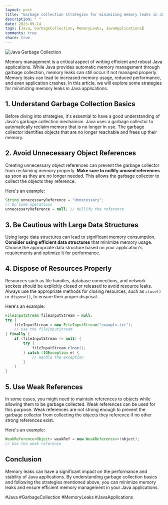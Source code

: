 ```yaml
---
layout: post
title: "Garbage collection strategies for minimizing memory leaks in Java applications"
description: " "
date: 2023-09-14
tags: [Java, GarbageCollection, MemoryLeaks, JavaApplications]
comments: true
share: true
---
```


![Java Garbage Collection](https://example.com/java-garbage-collection.png)

Memory management is a critical aspect of writing efficient and robust Java applications. While Java provides automatic memory management through garbage collection, memory leaks can still occur if not managed properly. Memory leaks can lead to increased memory usage, reduced performance, and even application crashes. In this article, we will explore some strategies for minimizing memory leaks in Java applications.

## 1. Understand Garbage Collection Basics
Before diving into strategies, it's essential to have a good understanding of Java's garbage collection mechanism. Java uses a garbage collector to automatically reclaim memory that is no longer in use. The garbage collector identifies objects that are no longer reachable and frees up their memory.

## 2. Avoid Unnecessary Object References
Creating unnecessary object references can prevent the garbage collector from reclaiming memory properly. **Make sure to nullify unused references** as soon as they are no longer needed. This allows the garbage collector to collect the objects they reference.

Here's an example:

```java
String unnecessaryReference = "Unnecessary";
// Do some operations
unnecessaryReference = null; // Nullify the reference
```

## 3. Be Cautious with Large Data Structures
Using large data structures can lead to significant memory consumption. **Consider using efficient data structures** that minimize memory usage. Choose the appropriate data structure based on your application's requirements and optimize it for performance.

## 4. Dispose of Resources Properly
Resources such as file handles, database connections, and network sockets should be explicitly closed or released to avoid resource leaks. Always use the appropriate methods for closing resources, such as `close()` or `dispose()`, to ensure their proper disposal.

Here's an example:

```java
FileInputStream fileInputStream = null;
try {
    fileInputStream = new FileInputStream("example.txt");
    // Use the fileInputStream
} finally {
    if (fileInputStream != null) {
        try {
            fileInputStream.close();
        } catch (IOException e) {
            // Handle the exception
        }
    }
}
```

## 5. Use Weak References
In some cases, you might need to maintain references to objects while allowing them to be garbage collected. Weak references can be used for this purpose. Weak references are not strong enough to prevent the garbage collector from collecting the objects they reference if no other strong references exist.

Here's an example:

```java
WeakReference<Object> weakRef = new WeakReference<>(object);
// Use the weak reference
```

## Conclusion
Memory leaks can have a significant impact on the performance and stability of Java applications. By understanding garbage collection basics and following the strategies mentioned above, you can minimize memory leaks and ensure efficient memory management in your Java applications.

#Java #GarbageCollection #MemoryLeaks #JavaApplications